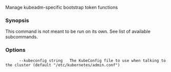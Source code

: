 
Manage kubeadm-specific bootstrap token functions

### Synopsis


This command is not meant to be run on its own. See list of available subcommands.

### Options

```
      --kubeconfig string   The KubeConfig file to use when talking to the cluster (default "/etc/kubernetes/admin.conf")
```

